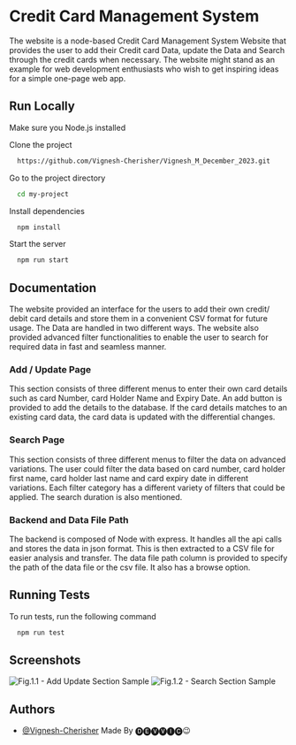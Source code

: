 
# Credit Card Management System

The website is a node-based Credit Card Management System Website that provides the user to add their Credit card Data, update the Data and Search through the credit cards when necessary. The website might stand as an example for web development enthusiasts who wish to get inspiring ideas for a simple one-page web app.


## Run Locally

Make sure you Node.js installed

Clone the project

```bash
  https://github.com/Vignesh-Cherisher/Vignesh_M_December_2023.git
```

Go to the project directory

```bash
  cd my-project
```

Install dependencies

```bash
  npm install
```

Start the server

```bash
  npm run start
```


## Documentation

The website provided an interface for the users to add their own credit/ debit card details and store them in a convenient CSV format for future usage. The Data are handled in two different ways. The website also provided advanced filter functionalities to enable the user to search for required data in fast and seamless manner.

### Add / Update Page

This section consists of three different menus to enter their own card details such as card Number, card Holder Name and Expiry Date. An add button is provided to add the details to the database. If the card details matches to an existing card data, the card data is updated with the differential changes.

### Search Page

This section consists of three different menus to filter the data on advanced variations. The user could filter the data based on card number, card holder first name, card holder last name and card expiry date in different variations. Each filter category has a different variety of filters that could be applied. The search duration is also mentioned.

### Backend and Data File Path

The backend is composed of Node with express. It handles all the api calls and stores the data in json format. This is then extracted to a CSV file for easier analysis and transfer. The data file path column is provided to specify the path of the data file or the csv file. It also has a browse option.
## Running Tests

To run tests, run the following command

```bash
  npm run test
```


## Screenshots

![Fig.1.1 - Add Update Section Sample]('./Assets/addUpdateScreenshot.png')
![Fig.1.2 - Search Section Sample]('./Assets/searchScreenshot.png')



## Authors

- [@Vignesh-Cherisher](https://github.com/Vignesh-Cherisher)
  Made By 🅓🅔🅥🅥🅘🅒😉

